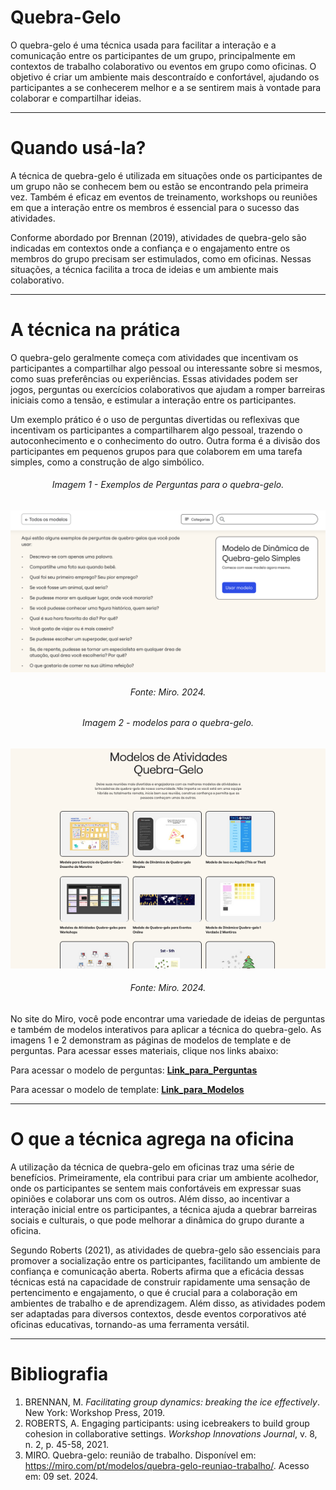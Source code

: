 # Quebra-Gelo

O quebra-gelo é uma técnica usada para facilitar a interação e a comunicação entre os participantes de um grupo, principalmente em contextos de trabalho colaborativo ou eventos em grupo como oficinas. O objetivo é criar um ambiente mais descontraído e confortável, ajudando os participantes a se conhecerem melhor e a se sentirem mais à vontade para colaborar e compartilhar ideias.

---

# Quando usá-la?

A técnica de quebra-gelo é utilizada em situações onde os participantes de um grupo não se conhecem bem ou estão se encontrando pela primeira vez. Também é eficaz em eventos de treinamento, workshops ou reuniões em que a interação entre os membros é essencial para o sucesso das atividades. 

Conforme abordado por Brennan (2019), atividades de quebra-gelo são indicadas em contextos onde a confiança e o engajamento entre os membros do grupo precisam ser estimulados, como em oficinas. Nessas situações, a técnica facilita a troca de ideias e um ambiente mais colaborativo.

---

# A técnica na prática

O quebra-gelo geralmente começa com atividades que incentivam os participantes a compartilhar algo pessoal ou interessante sobre si mesmos, como suas preferências ou experiências. Essas atividades podem ser jogos, perguntas ou exercícios colaborativos que ajudam a romper barreiras iniciais como a tensão, e estimular a interação entre os participantes. 

Um exemplo prático é o uso de perguntas divertidas ou reflexivas que incentivam os participantes a compartilharem algo pessoal, trazendo o autoconhecimento e o conhecimento do outro. Outra forma é a divisão dos participantes em pequenos grupos para que colaborem em uma tarefa simples, como a construção de algo simbólico.

<h6 align="center">Imagem 1 - Exemplos de Perguntas para o quebra-gelo.</h6>


![imgMiroPerg](assets/perguntasQuebraGelo.png)


<h6 align="center">Fonte: Miro. 2024.</a></h6>

  
<h6 align="center">Imagem 2 - modelos para o quebra-gelo.
</h6>


![imgMiroModel](assets/MiroModelosQuebraGelo.png)


<h6 align="center">Fonte: Miro. 2024.</a></h6>



No site do Miro, você pode encontrar uma variedade de ideias de perguntas e também de modelos interativos para aplicar a técnica do quebra-gelo. As imagens 1 e 2 demonstram as páginas de modelos de template e de perguntas. Para acessar esses materiais, clique nos links abaixo:

Para acessar o modelo de perguntas: **[Link_para_Perguntas](https://miro.com/pt/modelos/dinamica-quebra-gelo-simples/)**

Para acessar o modelo de template: **[Link_para_Modelos](https://miro.com/pt/modelos/brincadeiras-quebra-gelo/)**


---

# O que a técnica agrega na oficina

A utilização da técnica de quebra-gelo em oficinas traz uma série de benefícios. Primeiramente, ela contribui para criar um ambiente acolhedor, onde os participantes se sentem mais confortáveis em expressar suas opiniões e colaborar uns com os outros. Além disso, ao incentivar a interação inicial entre os participantes, a técnica ajuda a quebrar barreiras sociais e culturais, o que pode melhorar a dinâmica do grupo durante a oficina.

Segundo Roberts (2021), as atividades de quebra-gelo são essenciais para promover a socialização entre os participantes, facilitando um ambiente de confiança e comunicação aberta. Roberts afirma que a eficácia dessas técnicas está na capacidade de construir rapidamente uma sensação de pertencimento e engajamento, o que é crucial para a colaboração em ambientes de trabalho e de aprendizagem. Além disso, as atividades podem ser adaptadas para diversos contextos, desde eventos corporativos até oficinas educativas, tornando-as uma ferramenta versátil.

---

# Bibliografia

1. BRENNAN, M. *Facilitating group dynamics: breaking the ice effectively*. New York: Workshop Press, 2019.
2. ROBERTS, A. Engaging participants: using icebreakers to build group cohesion in collaborative settings. *Workshop Innovations Journal*, v. 8, n. 2, p. 45-58, 2021.
3. MIRO. Quebra-gelo: reunião de trabalho. Disponível em: https://miro.com/pt/modelos/quebra-gelo-reuniao-trabalho/. Acesso em: 09 set. 2024.